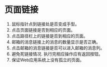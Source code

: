 # 页面链接
1. 鼠标指针点到链接处是否变成手型。
2. 点击页面链接是否到相应的页面。
3. 点击路径栏上的链接是否到相应的页面。
4. 邮箱的消息链接上的消息的数量显示是否正确。
5. 点击邮箱的消息链接是否可以进入邮箱的消息列。
6. 避免死链接情况. 执行完相应操作应有返回按钮。
7. 保证Web应用系统上没有孤立的页面。